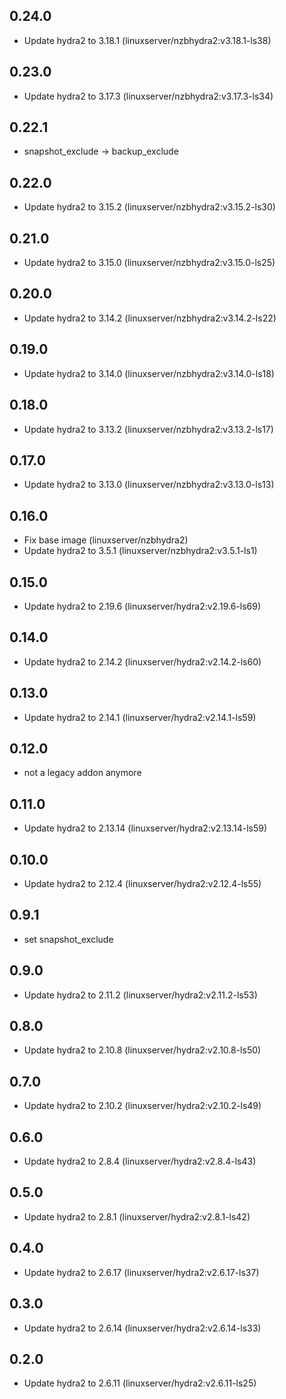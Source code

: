 ## 0.24.0

 - Update hydra2 to 3.18.1 (linuxserver/nzbhydra2:v3.18.1-ls38)

## 0.23.0

 - Update hydra2 to 3.17.3 (linuxserver/nzbhydra2:v3.17.3-ls34)

## 0.22.1
 - snapshot_exclude -> backup_exclude
 
## 0.22.0

 - Update hydra2 to 3.15.2 (linuxserver/nzbhydra2:v3.15.2-ls30)

## 0.21.0

 - Update hydra2 to 3.15.0 (linuxserver/nzbhydra2:v3.15.0-ls25)

## 0.20.0

 - Update hydra2 to 3.14.2 (linuxserver/nzbhydra2:v3.14.2-ls22)

## 0.19.0

 - Update hydra2 to 3.14.0 (linuxserver/nzbhydra2:v3.14.0-ls18)

## 0.18.0

 - Update hydra2 to 3.13.2 (linuxserver/nzbhydra2:v3.13.2-ls17)

## 0.17.0

 - Update hydra2 to 3.13.0 (linuxserver/nzbhydra2:v3.13.0-ls13)

## 0.16.0

 - Fix base image (linuxserver/nzbhydra2)
 - Update hydra2 to 3.5.1 (linuxserver/nzbhydra2:v3.5.1-ls1)

## 0.15.0

 - Update hydra2 to 2.19.6 (linuxserver/hydra2:v2.19.6-ls69)

## 0.14.0

 - Update hydra2 to 2.14.2 (linuxserver/hydra2:v2.14.2-ls60)

## 0.13.0

 - Update hydra2 to 2.14.1 (linuxserver/hydra2:v2.14.1-ls59)

## 0.12.0

 - not a legacy addon anymore

## 0.11.0

 - Update hydra2 to 2.13.14 (linuxserver/hydra2:v2.13.14-ls59)

## 0.10.0

 - Update hydra2 to 2.12.4 (linuxserver/hydra2:v2.12.4-ls55)

## 0.9.1

 - set snapshot_exclude

## 0.9.0

 - Update hydra2 to 2.11.2 (linuxserver/hydra2:v2.11.2-ls53)

## 0.8.0

 - Update hydra2 to 2.10.8 (linuxserver/hydra2:v2.10.8-ls50)

## 0.7.0

 - Update hydra2 to 2.10.2 (linuxserver/hydra2:v2.10.2-ls49)

## 0.6.0

 - Update hydra2 to 2.8.4 (linuxserver/hydra2:v2.8.4-ls43)

## 0.5.0

 - Update hydra2 to 2.8.1 (linuxserver/hydra2:v2.8.1-ls42)

## 0.4.0

 - Update hydra2 to 2.6.17 (linuxserver/hydra2:v2.6.17-ls37)

## 0.3.0

 - Update hydra2 to 2.6.14 (linuxserver/hydra2:v2.6.14-ls33)

## 0.2.0

 - Update hydra2 to 2.6.11 (linuxserver/hydra2:v2.6.11-ls25)